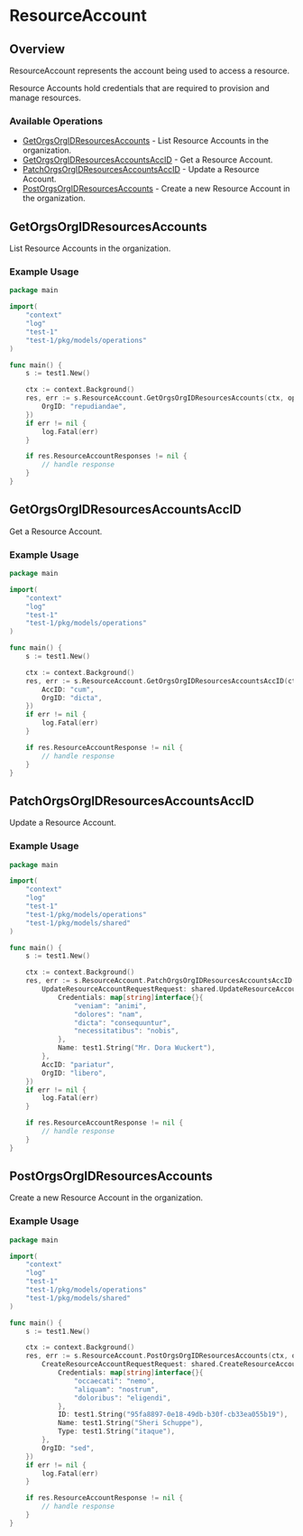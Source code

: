 # ResourceAccount

## Overview

ResourceAccount represents the account being used to access a resource.

Resource Accounts hold credentials that are required to provision and manage resources.
<SchemaDefinition schemaRef="#/components/schemas/ResourceAccountRequest" />


### Available Operations

* [GetOrgsOrgIDResourcesAccounts](#getorgsorgidresourcesaccounts) - List Resource Accounts in the organization.
* [GetOrgsOrgIDResourcesAccountsAccID](#getorgsorgidresourcesaccountsaccid) - Get a Resource Account.
* [PatchOrgsOrgIDResourcesAccountsAccID](#patchorgsorgidresourcesaccountsaccid) - Update a Resource Account.
* [PostOrgsOrgIDResourcesAccounts](#postorgsorgidresourcesaccounts) - Create a new Resource Account in the organization.

## GetOrgsOrgIDResourcesAccounts

List Resource Accounts in the organization.

### Example Usage

```go
package main

import(
	"context"
	"log"
	"test-1"
	"test-1/pkg/models/operations"
)

func main() {
    s := test1.New()

    ctx := context.Background()
    res, err := s.ResourceAccount.GetOrgsOrgIDResourcesAccounts(ctx, operations.GetOrgsOrgIDResourcesAccountsRequest{
        OrgID: "repudiandae",
    })
    if err != nil {
        log.Fatal(err)
    }

    if res.ResourceAccountResponses != nil {
        // handle response
    }
}
```

## GetOrgsOrgIDResourcesAccountsAccID

Get a Resource Account.

### Example Usage

```go
package main

import(
	"context"
	"log"
	"test-1"
	"test-1/pkg/models/operations"
)

func main() {
    s := test1.New()

    ctx := context.Background()
    res, err := s.ResourceAccount.GetOrgsOrgIDResourcesAccountsAccID(ctx, operations.GetOrgsOrgIDResourcesAccountsAccIDRequest{
        AccID: "cum",
        OrgID: "dicta",
    })
    if err != nil {
        log.Fatal(err)
    }

    if res.ResourceAccountResponse != nil {
        // handle response
    }
}
```

## PatchOrgsOrgIDResourcesAccountsAccID

Update a Resource Account.

### Example Usage

```go
package main

import(
	"context"
	"log"
	"test-1"
	"test-1/pkg/models/operations"
	"test-1/pkg/models/shared"
)

func main() {
    s := test1.New()

    ctx := context.Background()
    res, err := s.ResourceAccount.PatchOrgsOrgIDResourcesAccountsAccID(ctx, operations.PatchOrgsOrgIDResourcesAccountsAccIDRequest{
        UpdateResourceAccountRequestRequest: shared.UpdateResourceAccountRequestRequest{
            Credentials: map[string]interface{}{
                "veniam": "animi",
                "dolores": "nam",
                "dicta": "consequuntur",
                "necessitatibus": "nobis",
            },
            Name: test1.String("Mr. Dora Wuckert"),
        },
        AccID: "pariatur",
        OrgID: "libero",
    })
    if err != nil {
        log.Fatal(err)
    }

    if res.ResourceAccountResponse != nil {
        // handle response
    }
}
```

## PostOrgsOrgIDResourcesAccounts

Create a new Resource Account in the organization.

### Example Usage

```go
package main

import(
	"context"
	"log"
	"test-1"
	"test-1/pkg/models/operations"
	"test-1/pkg/models/shared"
)

func main() {
    s := test1.New()

    ctx := context.Background()
    res, err := s.ResourceAccount.PostOrgsOrgIDResourcesAccounts(ctx, operations.PostOrgsOrgIDResourcesAccountsRequest{
        CreateResourceAccountRequestRequest: shared.CreateResourceAccountRequestRequest{
            Credentials: map[string]interface{}{
                "occaecati": "nemo",
                "aliquam": "nostrum",
                "doloribus": "eligendi",
            },
            ID: test1.String("95fa8897-0e18-49db-b30f-cb33ea055b19"),
            Name: test1.String("Sheri Schuppe"),
            Type: test1.String("itaque"),
        },
        OrgID: "sed",
    })
    if err != nil {
        log.Fatal(err)
    }

    if res.ResourceAccountResponse != nil {
        // handle response
    }
}
```
